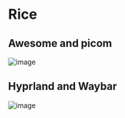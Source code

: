 # Rice 

## Awesome and picom 
![image](https://raw.githubusercontent.com/Devarth123/my-setup/master/1654795512.png) 


## Hyprland and Waybar
![image](https://raw.githubusercontent.com/Devarth123/my-setup/master/1656658993.png)
